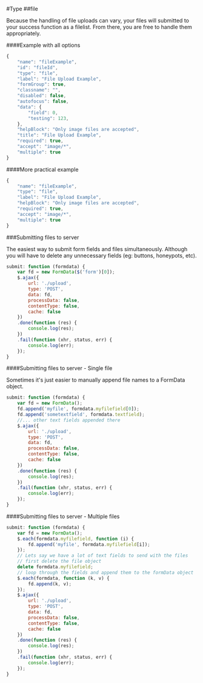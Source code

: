 #Type
##file

Because the handling of file uploads can vary, your files will submitted to your success function as a filelist. From there, you are free to handle them appropriately.

####Example with all options

```javascript
{
    "name": "fileExample",
    "id": "fileId",
    "type": "file",
    "label": "File Upload Example",
    "formGroup": true,
    "classname": "",
    "disabled": false,
    "autofocus": false,
    "data": {
        "field": 0,
        "testing": 123,
    },
    "helpBlock": "Only image files are accepted",
    "title": "File Upload Example",
    "required": true,
    "accept": "image/*",
    "multiple": true
}
```

####More practical example

```javascript
{
    "name": "fileExample",
    "type": "file",
    "label": "File Upload Example",
    "helpBlock": "Only image files are accepted",
    "required": true,
    "accept": "image/*",
    "multiple": true
}
```

###Submitting files to server

The easiest way to submit form fields and files simultaneously. Although you will have to delete any unnecessary fields (eg: buttons, honeypots, etc).

```javascript
submit: function (formdata) {
    var fd = new FormData($('form')[0]);
    $.ajax({
        url: './upload',
        type: 'POST',
        data: fd,
        processData: false,
        contentType: false,
        cache: false
    })
    .done(function (res) {
        console.log(res);
    })
    .fail(function (xhr, status, err) {
        console.log(err);
    });
}
```

####Submitting files to server - Single file

Sometimes it's just easier to manually append file names to a FormData object.

```javascript
submit: function (formdata) {
    var fd = new FormData();
    fd.append('myfile', formdata.myfilefield[0]);
    fd.append('sometextfield', formdata.textfield);
    //... other text fields appended there
    $.ajax({
        url: './upload',
        type: 'POST',
        data: fd,
        processData: false,
        contentType: false,
        cache: false
    })
    .done(function (res) {
        console.log(res);
    })
    .fail(function (xhr, status, err) {
        console.log(err);
    });
}
```

####Submitting files to server - Multiple files
```javascript
submit: function (formdata) {
    var fd = new FormData();
    $.each(formdata.myfilefield, function (i) {
        fd.append('myfile', formdata.myfilefield[i]);
    });
    // Lets say we have a lot of text fields to send with the files
    // first delete the file object
    delete formdata.myfilefield;
    // loop through the fields and append them to the formData object
    $.each(formdata, function (k, v) {
        fd.append(k, v); 
    });
    $.ajax({
        url: './upload',
        type: 'POST',
        data: fd,
        processData: false,
        contentType: false,
        cache: false
    })
    .done(function (res) {
        console.log(res);
    })
    .fail(function (xhr, status, err) {
        console.log(err);
    });
}
```
